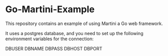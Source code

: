 Go-Martini-Example
====================

This repository contains an example of using Martini a Go web framework.

It uses a postgres database, and you need to set up the following environment
variables for the connection:

DBUSER
DBNAME
DBPASS
DBHOST
DBPORT
